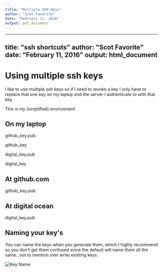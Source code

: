 ```yaml
---
title: "Multiple SSH Keys"
author: "Scot Favorite"
date: "February 11, 2016"
output: pdf_document
---
```

---
title: "ssh shortcuts"
author: "Scot Favorite"
date: "February 11, 2016"
output: html_document
---

# Using multiple ssh keys
I like to use multiple ssh keys so if I need to revoke a key I only have to replace that one key on my laptop and the server I authenticate to with that key. 

This is my (simplified) environment

## On my laptop                 
github_key.pub

github_key

digital_key.pub

digital_key

## At github.com
github_key.pub

## At digital ocean
digital_key.pub

## Naming your key's 
You can name the keys when you generate them, which I highly recommend so you don't get them confused since the default will name them all the same...not to mention over write existing keys. 

![Key Name](https://github.com/sfavorite/ssh_multi_keys/images/ssh_key_name.jpeg)
